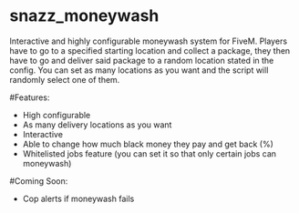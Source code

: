# snazz_moneywash
Interactive and highly configurable moneywash system for FiveM. Players have to go to a specified starting location and collect a package, they then have to go and deliver said package to a random location stated in the config. You can set as many locations as you want and the script will randomly select one of them. 

#Features:
- High configurable
- As many delivery locations as you want
- Interactive
- Able to change how much black money they pay and get back (%)
- Whitelisted jobs feature (you can set it so that only certain jobs can moneywash)

#Coming Soon:
- Cop alerts if moneywash fails
